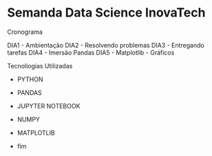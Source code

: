 # Semanda Data Science InovaTech

Cronograma 

DIA1 - Ambientação
DIA2 - Resolvendo problemas
DIA3 - Entregando tarefas
DIA4 - Imersão Pandas
DIA5 - Matplotlib - Gráficos

Tecnoliogias Utilizadas

 - PYTHON
 - PANDAS
 - JUPYTER NOTEBOOK
 - NUMPY
 - MATPLOTLIB

 - fim